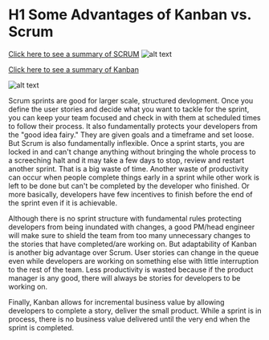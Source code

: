 # H1 Some Advantages of Kanban vs. Scrum


[Click here to see a summary of SCRUM](http://en.wikipedia.org/wiki/Scrum_%28software_development%29 "SCRUM (software development) Wiki")
![alt text](http://blogs.independent.co.uk/wp-content/uploads/2011/09/scrum1.jpg "A Scrum")




[Click here to see a summary of Kanban
](http://en.wikipedia.org/wiki/Kanban_%28development%29 "Kanban (software development) Wiki")

![alt text](http://upload.wikimedia.org/wikipedia/commons/d/d3/Simple-kanban-board-.jpg "Kanban Board")


Scrum sprints are good for larger scale, structured devlopment. Once you define the user stories and decide what you want to tackle for the sprint, you can keep your team focused and check in with them at scheduled times to follow their process. It also fundamentally protects your developers from the "good idea fairy." They are given goals and a timeframe and set loose. 
But Scrum is also fundamentally inflexible. Once a sprint starts, you are locked in and can't change anything without bringing the whole process to a screeching halt and it may take a few days to stop, review and restart another sprint. That is a big waste of time. Another waste of productivity can occur when people complete things early in a sprint while other work is left to be done but can't be completed by the developer who finished. Or more basically, developers have few incentives to finish before the end of the sprint even if it is achievable.

Although there is no sprint structure with fundamental rules protecting developers from being inundated with changes, a good PM/head engineer will make sure to shield the team from too many unnecessary changes to the stories that have completed/are working on. But adaptability of Kanban is another big advantage over Scrum. User stories can change in the queue even while developers are working on something else with little interruption to the rest of the team. Less productivity is wasted because if the product manager is any good, there will always be stories for developers to be working on. 

Finally, Kanban allows for incremental business value by allowing developers to complete a story, deliver the small product. While a sprint is in process, there is no business value delivered until the very end when the sprint is completed. 
